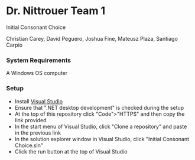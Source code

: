 # Dr. Nittrouer Team 1
Initial Consonant Choice

Christian Carey, David Peguero, Joshua Fine, Mateusz Plaza, Santiago Carpio

### System Requirements
A Windows OS computer

### Setup
- Install [Visual Studio](https://visualstudio.microsoft.com/downloads/)
- Ensure that ".NET desktop development" is checked during the setup
- At the top of this repository click "Code">"HTTPS" and then copy the link provided
- In the start menu of Visual Studio, click "Clone a repository" and paste in the previous link
- In the solution explorer window in Visual Studio, click "Initial Consonant Choice.sln"
- Click the run button at the top of Visual Studio
